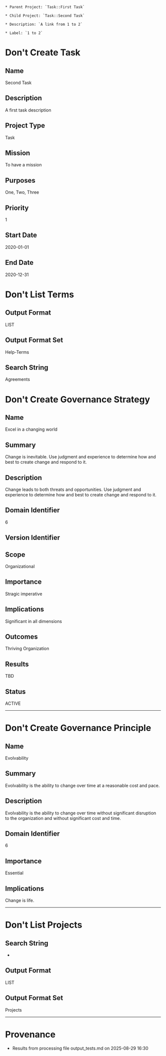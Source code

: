 


	* Parent Project: `Task::First Task`
	
	* Child Project: `Task::Second Task`
	
	* Description: `A link from 1 to 2`
	
	* Label: `1 to 2`
	

# Don't Create Task
## Name
Second Task
## Description
A first task description
## Project Type
Task
## Mission
To have a mission
## Purposes
One, Two, Three
## Priority
1
## Start Date
2020-01-01
## End Date
2020-12-31


# Don't List Terms
## Output Format
LIST

## Output Format Set
Help-Terms

## Search String
Agreements

#  Don't Create Governance Strategy
## Name
Excel in a changing world
## Summary
Change is inevitable. Use judgment and experience to determine how and best to create change and respond to it.
## Description
Change leads to both threats and opportunities. Use judgment and experience to determine how and best to create change and respond to it.

## Domain Identifier
6
## Version Identifier

## Scope
Organizational

## Importance
Stragic imperative

## Implications
Significant in all dimensions
## Outcomes
Thriving Organization
## Results
TBD
## Status
ACTIVE

____

# Don't Create Governance Principle
## Name
Evolvability
## Summary
Evolvability is the ability to change over time at a reasonable cost and pace.
## Description
Evolvability is the ability to change over time without significant disruption to the organization and without
significant cost and time.

## Domain Identifier
6

## Importance
Essential
## Implications
Change is life.


____

#  Don't List Projects
## Search String
*
## Output Format
LIST
## Output Format Set
Projects


___
# Provenance

* Results from processing file output_tests.md on 2025-08-29 16:30
